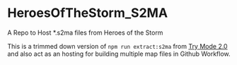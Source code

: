 # HeroesOfTheStorm_S2MA
A Repo to Host *.s2ma files from Heroes of the Storm

This is a trimmed down version of `npm run extract:s2ma` from [Try Mode 2.0](https://github.com/jamiephan/HeroesOfTheStorm_TryMode2.0) and also act as an hosting for building multiple map files in Github Workflow.
